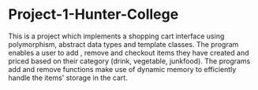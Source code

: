 # Project-1-Hunter-College
This is a project which implements a shopping cart interface using polymorphism, abstract data types and template classes. The program enables a user to add , remove and checkout items they have created and priced based on their category (drink, vegetable, junkfood). The programs add and remove functions make use of dynamic memory to efficiently handle the items' storage in the cart. 

